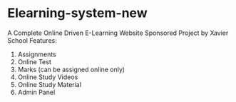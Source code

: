 # Elearning-system-new
A Complete Online Driven E-Learning Website
Sponsored Project by Xavier School
Features:
  1) Assignments
  2) Online Test
  3) Marks (can be assigned online only)
  4) Online Study Videos
  5) Online Study Material
  6) Admin Panel
